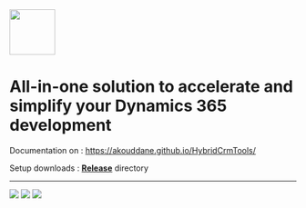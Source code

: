 <img src="https://akouddane.github.io/HybridCrmTools/images/header-logo.svg" height="80">

# All-in-one solution to accelerate and simplify your Dynamics 365 development

Documentation on : https://akouddane.github.io/HybridCrmTools/

Setup downloads : **[Release](https://github.com/Akouddane/HybridCrmTools/releases)** directory

---

![](https://akouddane.github.io/HybridCrmTools/images/generateProject.png)
![](https://akouddane.github.io/HybridCrmTools/images/manageConnection_parameters0.png)
![](https://akouddane.github.io/HybridCrmTools/images/manageConnection_parameters2.png)
